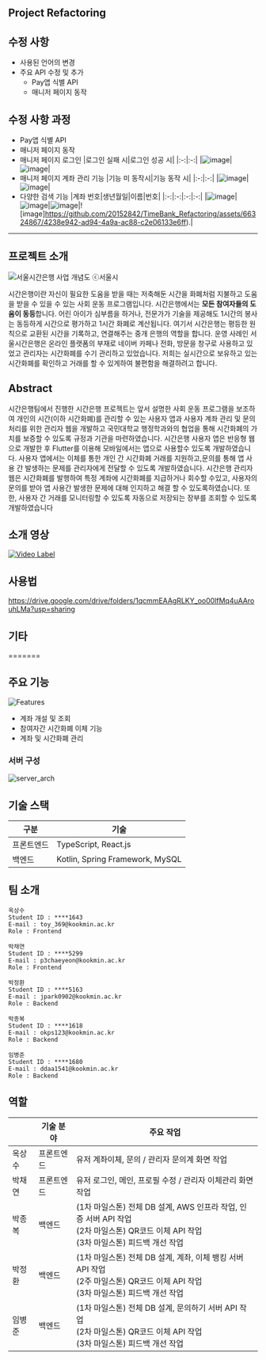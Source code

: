 **Project Refactoring**
---------------------
## 수정 사항
 - 사용된 언어의 변경
 - 주요 API 수정 및 추가
   - Pay앱 식별 API
   - 매니저 페이지 동작


  
## 수정 사항 과정
 - Pay앱 식별 API
 - 매니저 페이지 동작
  - 매니저 페이지 로그인
    |로그인 실패 시|로그인 성공 시|
    |:-:|:-:|
    |![image](https://github.com/20152842/TimeBank_Refactoring/assets/66324867/0d3bf1dc-363d-4911-8108-ddf7b42a472f)|![image](https://github.com/20152842/TimeBank_Refactoring/assets/66324867/88824392-6796-47f1-84be-7bb0c5166938)|
  - 매니저 페이지 계좌 관리 기능
    |기능 미 동작시|기능 동작 시|
    |:-:|:-:|
    |![image](https://github.com/20152842/TimeBank_Refactoring/assets/66324867/224c4f05-3c5e-4fbf-9bd5-6103c0ca8f81)|![image](https://github.com/20152842/TimeBank_Refactoring/assets/66324867/ef93e05d-bfaf-4eac-a085-d00c74eb3755)|
   - 다양한 검색 기능
    |계좌 번호|생년월일|이름|번호|
    |:-:|:-:|:-:|:-:|
    |![image](https://github.com/20152842/TimeBank_Refactoring/assets/66324867/469ff627-acb0-4034-b115-6f4bb616c244)|![image](https://github.com/20152842/TimeBank_Refactoring/assets/66324867/e6d0a19b-7019-4a3b-8f01-4c2a423aa351)|![image](https://github.com/20152842/TimeBank_Refactoring/assets/66324867/93d103c5-a5ef-470d-a24e-eba5e75154fd)|![image]https://github.com/20152842/TimeBank_Refactoring/assets/66324867/4238e942-ad94-4a9a-ac88-c2e06133e6ff).|


---------------------



**프로젝트 소개**
---------------------

![서울시간은행 사업 개념도 ⓒ서울시](https://www.dailypop.kr/news/photo/202205/59846_115911_64.png)

 시간은행이란 자신이 필요한 도움을 받을 때는 저축해둔 시간을 화폐처럼 지불하고 도움을 받을 수 있을 수 있는 사회 운동 프로그램입니다. 시간은행에서는 **모든 참여자들의 도움이 동등**합니다. 어린 아이가 심부름을 하거나, 전문가가 기술을 제공해도 1시간의 봉사는 동등하게 시간으로 평가하고 1시간 화폐로 계산됩니다. 여기서 시간은행는 평등한 원칙으로 교환된 시간을 기록하고, 연결해주는 중개 은행의 역할을 합니다. 운영 사례인 서울시간은행은 온라인 플랫폼의 부재로 네이버 카페나 전화, 방문을 창구로 사용하고 있었고 관리자는 시간화폐를 수기 관리하고 있었습니다. 저희는 실시간으로 보유하고 있는 시간화폐를 확인하고 거래를 할 수 있게하여 불편함을 해결하려고 합니다.


**Abstract**
---------------------

 시간은행팀에서 진행한 시간은행 프로젝트는 앞서 설명한 사회 운동 프로그램을 보조하여 개인의 시간(이하 시간화폐)를 관리할 수 있는 사용자 앱과 사용자 계좌 관리 및 문의 처리를 위한 관리자 웹을 개발하고 국민대학교 행정학과와의 협업을 통해 시간화폐의 가치를 보증할 수 있도록 규정과 기관을 마련하였습니다.
 시간은행 사용자 앱은 반응형 웹으로 개발한 후 Flutter를 이용해 모바일에서는 앱으로 사용할수 있도록 개발하였습니다. 사용자 앱에서는 이체를 통한 개인 간 시간화폐 거래를 지원하고,문의를 통해 앱 사용 간 발생하는 문제를 관리자에게 전달할 수 있도록 개발하였습니다.
 시간은행 관리자 웹은 시간화폐를 발행하여 특정 계좌에 시간화폐를 지급하거나 회수할 수있고, 사용자의 문의를 받아 앱 사용간 발생한 문제에 대해 인지하고 해결 할 수 있도록하였습니다. 또한, 사용자 간 거래를 모니터링할 수 있도록 자동으로 저장되는 장부를 조회할 수
있도록 개발하였습니다


**소개 영상**
---------------------

[![Video Label](http://img.youtube.com/vi/7QBTdr5iM40/0.jpg)](https://youtu.be/7QBTdr5iM40)


**사용법**
---------------------

https://drive.google.com/drive/folders/1qcmmEAAgRLKY_oo00lfMq4uAArouhLMa?usp=sharing


**기타**
---------------------
=======


## **주요 기능**

![Features](https://raw.githubusercontent.com/kookmin-sw/capstone-2023-45/main/docs/assets/features.png)

- 계좌 개설 및 조회
- 참여자간 시간화폐 이체 기능
- 계좌 및 시간화폐 관리


### 서버 구성

![server_arch](https://raw.githubusercontent.com/kookmin-sw/capstone-2023-45/main/docs/assets/server-arch.png)


## **기술 스택**

| 구분       | 기술                            |
| ---------- | ------------------------------- |
| 프론트엔드 | TypeScript, React.js            |
| 백엔드     | Kotlin, Spring Framework, MySQL |


## **팀 소개**

```
옥상수
Student ID : ****1643
E-mail : toy_369@kookmin.ac.kr
Role : Frontend
```

```
박채연
Student ID : ****5299
E-mail : p3chaeyeon@kookmin.ac.kr
Role : Frontend
```

```
박정환
Student ID : ****5163
E-mail : jpark0902@kookmin.ac.kr
Role : Backend
```

```
박종복
Student ID : ****1618
E-mail : okps123@kookmin.ac.kr
Role : Backend
```

```
임병준
Student ID : ****1680
E-mail : ddaa1541@kookmin.ac.kr
Role : Backend
```

## **역할**

|        | 기술 분야  | 주요 작업                                                                                                                                      |
| ------ | ---------- | ---------------------------------------------------------------------------------------------------------------------------------------------- |
| 옥상수 | 프론트엔드 | 유저 계좌이체, 문의 / 관리자 문의계 화면 작업                                                                                                    |
| 박채연 | 프론트엔드 | 유저 로그인, 메인, 프로필 수정 / 관리자 이체관리 화면 작업                                                                                                        |
| 박종복 | 백엔드     | (1차 마일스톤) 전체 DB 설계, AWS 인프라 작업, 인증 서버 API 작업<br />(2차 마일스톤) QR코드 이체 API 작업<br />(3차 마일스톤) 피드백 개선 작업 |
| 박정환 | 백엔드     | (1차 마일스톤) 전체 DB 설계, 계좌, 이체 뱅킹 서버 API 작업<br />(2주 마일스톤) QR코드 이체 API 작업<br />(3차 마일스톤) 피드백 개선 작업       |
| 임병준 | 백엔드     | (1차 마일스톤) 전체 DB 설계, 문의하기 서버 API 작업<br />(2차 마일스톤) QR코드 이체 API 작업<br />(3차 마일스톤) 피드백 개선 작업              |


